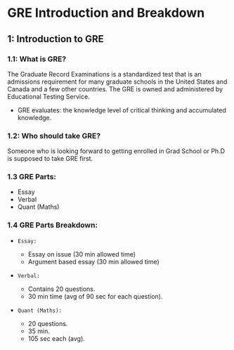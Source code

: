 # GRE Introduction and Breakdown

## 1: Introduction to GRE

### 1.1: What is GRE?
The Graduate Record Examinations is a standardized test that is an admissions requirement for many graduate schools in the United States and Canada and a few other countries. The GRE is owned and administered by Educational Testing Service.
- GRE evaluates: the knowledge level of critical thinking and accumulated knowledge.

### 1.2: Who should take GRE?
Someone who is looking forward to getting enrolled in Grad School or Ph.D is supposed to take GRE first.

### 1.3 GRE Parts:
- Essay
- Verbal
- Quant (Maths)

### 1.4 GRE Parts Breakdown:
- `Essay:`
  - Essay on issue (30 min allowed time)
  - Argument based essay (30 min allowed time)

- `Verbal:`
  - Contains 20 questions.
  - 30 min time (avg of 90 sec for each question).

- `Quant (Maths):`
  - 20 questions.
  - 35 min.
  - 105 sec each (avg).
